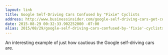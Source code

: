 ```yaml
---
layout: link
title: Google Self-Driving Cars Confused by "Fixie" Cyclists
address: http://www.businessinsider.com/google-self-driving-cars-get-confused-by-hipster-bicycles-2015-8?
date: 2015-08-29 00:32:33.902252000 -07:00
alias: 2015/08/29/google-self-driving-cars-confused-by-'fixie'-cyclists.html
---
```


An interesting example of just how cautious the Google self-driving cars are.
